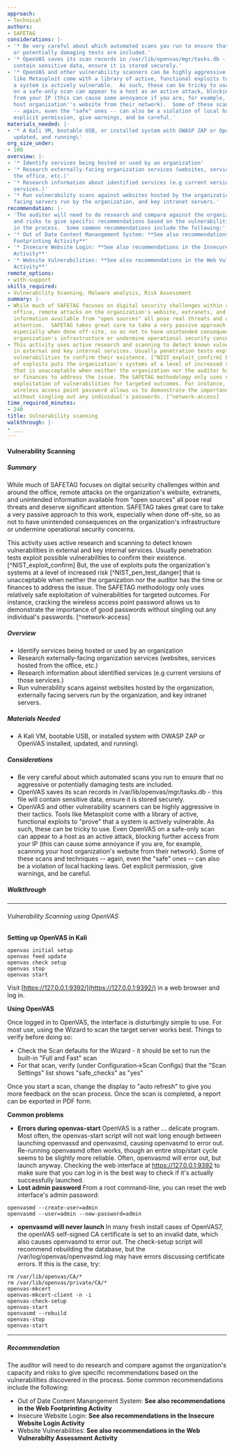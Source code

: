 ```yaml
---
approach:
- Technical
authors:
- SAFETAG
considerations: |-
- '* Be very careful about which automated scans you run to ensure that no aggressive
  or potentially damaging tests are included.'
- '* OpenVAS saves its scan records in /var/lib/openvas/mgr/tasks.db - this file will
  contain sensitive data, ensure it is stored securely.'
- '* OpenVAS and other vulnerability scanners can be highly aggressive in their tactics.  Tools
  like Metasploit come with a library of active, functional exploits to "prove" that
  a system is actively vulnerable.  As such, these can be tricky to use.  Even OpenVAS
  on a safe-only scan can appear to a host as an active attack, blocking further access
  from your IP (this can cause some annoyance if you are, for example, scanning your
  host organization''s website from their network).  Some of these scans and techniques
  -- again, even the "safe" ones -- can also be a violation of local hacking laws.  Get
  explicit permission, give warnings, and be careful.'
materials_needed: |-
- '* A Kali VM, bootable USB, or installed system with OWASP ZAP or OpenVAS installed,
  updated, and running\'
org_size_under:
- 100
overview: |-
- '* Identify services being hosted or used by an organization'
- '* Research externally-facing organization services (websites, services hosted from
  the office, etc.)'
- '* Research information about identified services (e.g current versions of those
  services.)'
- '* Run vulnerability scans against websites hosted by the organization, externally
  facing servers run by the organization, and key intranet servers.'
recommendation: |-
- 'The auditor will need to do research and compare against the organization''s capacity
  and risks to give specific recommendations based on the vulnerabilities discovered
  in the process.  Some common recommendations include the following:'
- '* Out of Date Content Manangement System: **See also recommendations in the Web
  Footprinting Activity**'
- '* Insecure Website Login: **See also recommendations in the Insecure Website Login
  Activity**'
- '* Website Vulnerabilities: **See also recommendations in the Web Vulnerabilty Assessment
  Activity**'
remote_options:
- with-support
skills_required:
- Vulnerability Scanning, Malware analysis, Risk Assessment
summary: |-
- While much of SAFETAG focuses on digital security challenges within and around the
  office, remote attacks on the organization's website, extranets, and unintended
  information available from "open sources" all pose real threats and deserve significant
  attention.  SAFETAG takes great care to take a very passive approach to this work,
  especially when done off-site, so as not to have unintended consequences on the
  organization's infrastructure or undermine operational security concerns.
- This activity uses active research and scanning to detect known vulnerabilities
  in external and key internal services. Usually penetration tests exploit possible
  vulnerabilities to confirm their existence. [^NIST_exploit_confirm] But, the use
  of exploits puts the organization's systems at a level of increased risk [^NIST_pen_test_danger]
  that is unacceptable when neither the organization nor the auditor has the time
  or finances to address the issue. The SAFETAG methodology only uses relatively safe
  exploitation of vulnerabilities for targeted outcomes. For instance, cracking the
  wireless access point password allows us to demonstrate the importance of good passwords
  without singling out any individual's passwords. [^network-access]
time_required_minutes:
- 240
title: Vulnerability scanning
walkthrough: |-
- ___
---
```


#### Vulnerability Scanning

##### Summary

While much of SAFETAG focuses on digital security challenges within and around the office, remote attacks on the organization's website, extranets, and unintended information available from "open sources" all pose real threats and deserve significant attention.  SAFETAG takes great care to take a very passive approach to this work, especially when done off-site, so as not to have unintended consequences on the organization's infrastructure or undermine operational security concerns.

This activity uses active research and scanning to detect known vulnerabilities in external and key internal services. Usually penetration tests exploit possible vulnerabilities to confirm their existence. [^NIST_exploit_confirm] But, the use of exploits puts the organization's systems at a level of increased risk [^NIST_pen_test_danger] that is unacceptable when neither the organization nor the auditor has the time or finances to address the issue. The SAFETAG methodology only uses relatively safe exploitation of vulnerabilities for targeted outcomes. For instance, cracking the wireless access point password allows us to demonstrate the importance of good passwords without singling out any individual's passwords. [^network-access]


##### Overview


* Identify services being hosted or used by an organization
* Research externally-facing organization services (websites, services hosted from the office, etc.)
* Research information about identified services (e.g current versions of those services.)
* Run vulnerability scans against websites hosted by the organization, externally facing servers run by the organization, and key intranet servers.


##### Materials Needed

* A Kali VM, bootable USB, or installed system with OWASP ZAP or OpenVAS installed, updated, and running\

##### Considerations


* Be very careful about which automated scans you run to ensure that no aggressive or potentially damaging tests are included.
* OpenVAS saves its scan records in /var/lib/openvas/mgr/tasks.db - this file will contain sensitive data, ensure it is stored securely.
* OpenVAS and other vulnerability scanners can be highly aggressive in their tactics.  Tools like Metasploit come with a library of active, functional exploits to "prove" that a system is actively vulnerable.  As such, these can be tricky to use.  Even OpenVAS on a safe-only scan can appear to a host as an active attack, blocking further access from your IP (this can cause some annoyance if you are, for example, scanning your host organization's website from their network).  Some of these scans and techniques -- again, even the "safe" ones -- can also be a violation of local hacking laws.  Get explicit permission, give warnings, and be careful.


##### Walkthrough

___

###### Vulnerability Scanning using OpenVAS


**Setting up OpenVAS in Kali**

```
openvas initial setup
openvas feed update
openvas check setup
openvas stop
openvas start
```

Visit [https://127.0.0.1:9392/](https://127.0.0.1:9392/) in a web browser and log in.

**Using OpenVAS**

Once logged in to OpenVAS, the interface is disturbingly simple to use.  For most use, using the Wizard to scan the target server works best.  Things to verify before doing so:

* Check the Scan defaults for the Wizard - it should be set to run the built-in "Full and Fast" scan
* For that scan, verify (under Configuration->Scan Configs) that the "Scan Settings" list shows "safe_checks" as "yes"

Once you start a scan, change the display to "auto refresh" to give you more feedback on the scan process. Once the scan is completed, a report can be exported in PDF form.

**Common problems**
* **Errors during openvas-start** OpenVAS is a rather ... delicate program. Most often, the openvas-start script will not wait long enough between launching openvassd and openvasmd, causing openvasmd to error out. Re-running openvasmd often works, though an entire stop/start cycle seems to be slightly more reliable.  Often, openvasmd will error out, but launch anyway.  Checking the web interface at https://127.0.0.1:9392 to make sure that you can log in is the best way to check if it's actually successfully launched.
* **Lost admin password** From a root command-line, you can reset the web interface's admin password:
```
openvasmd --create-user=admin
openvasmd --user=admin --new-password=admin
```
* **openvasmd will never launch** In many fresh install cases of OpenVAS7, the openVAS self-signed CA certificate is set to an invalid date, which also causes openvasmd to error out. The check-setup script will recommend rebuilding the database, but the /var/log/openvas/openvasmd.log may have errors discussing certificate errors.  If this is the case, try:
```
rm /var/lib/openvas/CA/*
rm /var/lib/openvas/private/CA/*
openvas-mkcert
openvas-mkcert-client -n -i
openvas-check-setup
openvas-start
openvasmd --rebuild
openvas-stop
openvas-start
```

___

##### Recommendation

The auditor will need to do research and compare against the organization's capacity and risks to give specific recommendations based on the vulnerabilities discovered in the process.  Some common recommendations include the following:

* Out of Date Content Manangement System: **See also recommendations in the Web Footprinting Activity**
* Insecure Website Login: **See also recommendations in the Insecure Website Login Activity**
* Website Vulnerabilities: **See also recommendations in the Web Vulnerabilty Assessment Activity**